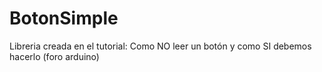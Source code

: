 # BotonSimple
Libreria creada en el tutorial: Como NO leer un botón y como SI debemos hacerlo (foro arduino)
